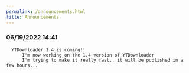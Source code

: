 ```yaml
---
permalink: /announcements.html
title: Announcements
---
```

### 06/19/2022 14:41
      YTDownloader 1.4 is coming!!
          I'm now working on the 1.4 version of YTDownloader
          I'm trying to make it really fast.. it will be published in a few hours...
